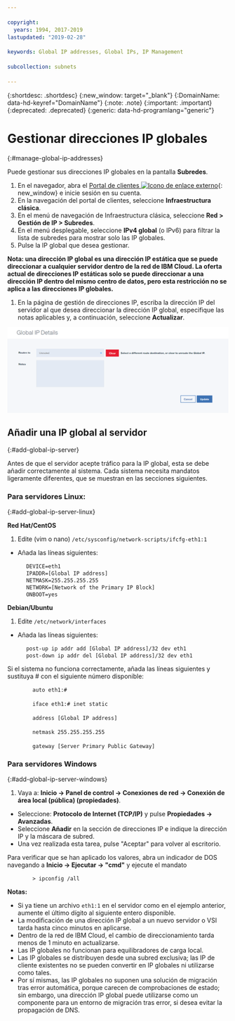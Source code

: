 ```yaml
---

copyright:
  years: 1994, 2017-2019
lastupdated: "2019-02-28"

keywords: Global IP addresses, Global IPs, IP Management

subcollection: subnets

---
```


{:shortdesc: .shortdesc}
{:new_window: target="_blank"}
{:DomainName: data-hd-keyref="DomainName"}
{:note: .note}
{:important: .important}
{:deprecated: .deprecated}
{:generic: data-hd-programlang="generic"}

# Gestionar direcciones IP globales
{:#manage-global-ip-addresses}

Puede gestionar sus direcciones IP globales en la pantalla **Subredes**. 

1. En el navegador, abra el [Portal de clientes ![Icono de enlace externo](../../icons/launch-glyph.svg "Icono de enlace externo")](https://{DomainName}/){: new_window} e inicie sesión en su cuenta.
1. En la navegación del portal de clientes, seleccione **Infraestructura clásica**. 
1. En el menú de navegación de Infraestructura clásica, seleccione **Red > Gestión de IP > Subredes**.
1. En el menú desplegable, seleccione **IPv4 global** (o IPv6) para filtrar la lista de subredes para mostrar solo las IP globales.
1. Pulse la IP global que desea gestionar.
 
  **Nota: una dirección IP global es una dirección IP estática que se puede direccionar a cualquier servidor dentro de la red de IBM Cloud. La oferta actual de direcciones IP estáticas solo se puede direccionar a una dirección IP dentro del mismo centro de datos, pero esta restricción no se aplica a las direcciones IP globales.**
  
1. En la página de gestión de direcciones IP, escriba la dirección IP del servidor al que desea direccionar la dirección IP global, especifique las notas aplicables y, a continuación, seleccione **Actualizar**.

![Figura 2](images/2_1.png)

## Añadir una IP global al servidor 
{:#add-global-ip-server}

Antes de que el servidor acepte tráfico para la IP global, esta se debe añadir correctamente al sistema. Cada sistema necesita mandatos ligeramente diferentes, que se muestran en las secciones siguientes.

### Para servidores Linux:
{:#add-global-ip-server-linux}

**Red Hat/CentOS**

1. Edite (vim o nano) `/etc/sysconfig/network-scripts/ifcfg-eth1:1`

* Añada las líneas siguientes:
```
      DEVICE=eth1
      IPADDR=[Global IP address]
      NETMASK=255.255.255.255
      NETWORK=[Network of the Primary IP Block]
      ONBOOT=yes
```

**Debian/Ubuntu**

1. Edite `/etc/network/interfaces`

* Añada las líneas siguientes:

```
      post-up ip addr add [Global IP address]/32 dev eth1
      post-down ip addr del [Global IP address]/32 dev eth1
```

Si el sistema no funciona correctamente, añada las líneas siguientes y sustituya # con el siguiente número disponible:

```
        auto eth1:#

        iface eth1:# inet static

        address [Global IP address]

        netmask 255.255.255.255

        gateway [Server Primary Public Gateway]
```

### Para servidores Windows
{:#add-global-ip-server-windows}

1. Vaya a: **Inicio -> Panel de control -> Conexiones de red -> Conexión de área local (pública) (propiedades)**.
* Seleccione: **Protocolo de Internet (TCP/IP)** y pulse **Propiedades -> Avanzadas**.
* Seleccione **Añadir** en la sección de direcciones IP e indique la dirección IP y la máscara de subred.
* Una vez realizada esta tarea, pulse "Aceptar" para volver al escritorio.

Para verificar que se han aplicado los valores, abra un indicador de DOS navegando a **Inicio -> Ejecutar -> "cmd"** y ejecute el mandato

```
        > ipconfig /all
```

**Notas:**

* Si ya tiene un archivo `eth1:1` en el servidor como en el ejemplo anterior, aumente el último dígito al siguiente entero disponible.
* La modificación de una dirección IP global a un nuevo servidor o VSI tarda hasta cinco minutos en aplicarse. 
* Dentro de la red de IBM Cloud, el cambio de direccionamiento tarda menos de 1 minuto en actualizarse.
* Las IP globales no funcionan para equilibradores de carga local.
* Las IP globales se distribuyen desde una subred exclusiva; las IP de cliente existentes no se pueden convertir en IP globales ni utilizarse como tales.
* Por sí mismas, las IP globales no suponen una solución de migración tras error automática, porque carecen de comprobaciones de estado; sin embargo, una dirección IP global puede utilizarse como un componente para un entorno de migración tras error, si desea evitar la propagación de DNS.

